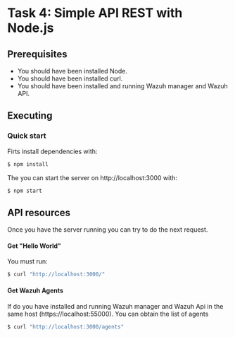 # Task 4: Simple API REST with Node.js

## Prerequisites
- You should have been installed Node.
- You should have been installed curl.
- You should have been installed and running Wazuh manager and Wazuh API.

## Executing
### Quick start
Firts install dependencies with:
```bash
$ npm install
```
The you can start the server on http://localhost:3000 with:
```bash
$ npm start
```

## API resources
Once you have the server running you can try to do the next request.

#### Get "Hello World"
You must run:
```bash
$ curl "http://localhost:3000/"
```

#### Get Wazuh Agents
If do you have installed and running Wazuh manager and Wazuh Api in the same host (https://localhost:55000).
You can obtain the list of agents
```bash
$ curl "http://localhost:3000/agents"
```
